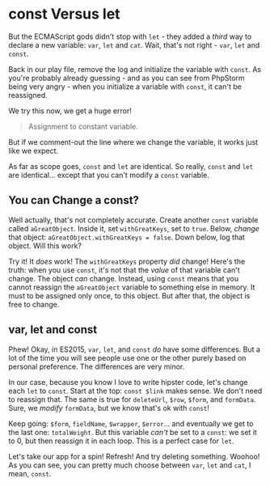 # const Versus let

But the ECMAScript gods didn't stop with `let` - they added a *third* way to declare
a new variable: `var`, `let` and `cat`. Wait, that's not right - `var`, `let` and
`const`.

Back in our play file, remove the log and initialize the variable with `const`.
As you're probably already guessing - and as you can see from PhpStorm being very
angry - when you initialize a variable with `const`, it can't be reassigned.

We try this now, we get a huge error!

> Assignment to constant variable.

But if we comment-out the line where we change the variable, it works just like we
expect.

As far as scope goes, `const` and `let` are identical. So really, `const` and `let`
are identical... except that you can't modify a `const` variable.

## You can Change a const?

Well actually, that's not completely accurate. Create another `const` variable called
`aGreatObject`. Inside it, set `withGreatKeys`, set to `true`. Below, *change* that
object: `aGreatObject.withGreatKeys = false`. Down below, log that object. Will this
work?

Try it! It *does* work! The `withGreatKeys` property *did* change! Here's the truth:
when you use `const`, it's not that the *value* of that variable can't change. The
object *can* change. Instead, using `const` means that you cannot reassign the `aGreatObject`
variable to something else in memory. It must to be assigned only once, to this object.
But after that, the object is free to change.

## var, let and const

Phew! Okay, in ES2015, `var`, `let`, and `const` *do* have some differences. But
a lot of the time you will see people use one or the other purely based on personal
preference. The differences are very minor.

In our case, because you know I love to write hipster code, let's change each `let`
to `const`. Start at the top: `const $link` makes sense. We don't need to reassign
that. The same is true for `deleteUrl`, `$row`, `$form`, and `formData`. Sure, we
*modify* `formData`, but we know that's ok with `const`!

Keep going: `$form`, `fieldName`, `$wrapper`, `$error`... and eventually we get to
the last one: `totalWeight`. But this variable *can't* be set to a `const`: we set
it to 0, but then reassign it in each loop. This is a perfect case for `let`.

Let's take our app for a spin! Refresh! And try deleting something. Woohoo! As you
can see, you can pretty much choose between `var`, `let` and `cat`, I mean, `const`.
